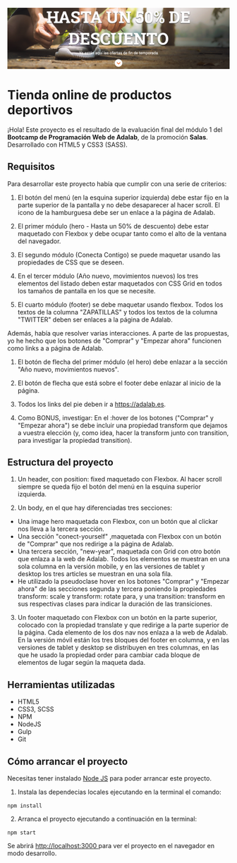 ![Proyecto Tienda de porductos deportivos](https://raw.githubusercontent.com/raquelgm88/easy-sports-shop/main/src/images/readme.png)

# Tienda online de productos deportivos

¡Hola! Este proyecto es el resultado de la evaluación final del módulo 1 del **Bootcamp de Programación Web de Adalab**, de la promoción **Salas**. Desarrollado con HTML5 y CSS3 (SASS).

## Requisitos

Para desarrollar este proyecto había que cumplir con una serie de criterios:

1. El botón del menú (en la esquina superior izquierda) debe estar fijo en la parte superior de la pantalla y no debe desaparecer al hacer scroll. El icono de la hamburguesa debe ser un enlace a la página de Adalab.

2. El primer módulo (hero - Hasta un 50% de descuento) debe estar maquetado con Flexbox y debe ocupar tanto como el alto de la ventana del navegador.

3. El segundo módulo (Conecta Contigo) se puede maquetar usando las propiedades de CSS que se deseen.

4. En el tercer módulo (Año nuevo, movimientos nuevos) los tres elementos del listado deben estar maquetados con CSS Grid en todos los tamaños de pantalla en los que se necesite.

5. El cuarto módulo (footer) se debe maquetar usando flexbox. Todos los textos de la columna "ZAPATILLAS" y todos los textos de la columna "TWITTER" deben ser enlaces a la página de Adalab.

Además, había que resolver varias interacciones. A parte de las propuestas, yo he hecho que los botones de "Comprar" y "Empezar ahora" funcionen como links a a página de Adalab.

1. El botón de flecha del primer módulo (el hero) debe enlazar a la sección "Año nuevo, movimientos nuevos".

2. El botón de flecha que está sobre el footer debe enlazar al inicio de la página.

3. Todos los links del pie deben ir a https://adalab.es.

4. Como BONUS, investigar: En el :hover de los botones ("Comprar" y "Empezar ahora") se debe incluir una
   propiedad transform que dejamos a vuestra elección (y, como idea, hacer la transform junto con
   transition, para investigar la propiedad transition).

## Estructura del proyecto

1. Un header, con position: fixed maquetado con Flexbox. Al hacer scroll siempre se queda fijo el botón del menú en la esquina superior izquierda.

2. Un body, en el que hay diferenciadas tres secciones:

- Una image hero maquetada con Flexbox, con un botón que al clickar nos lleva a la tercera sección.
- Una sección "conect-yourself" ,maquetada con Flexbox con un botón de "Comprar" que nos redirige a la página de Adalab.
- Una tercera sección, "new-year", maquetada con Grid con otro botón que enlaza a la web de Adalab. Todos los elementos se muestran en una sola columna en la versión mobile, y en las versiones de tablet y desktop los tres articles se muestran en una sola fila.
- He utilizado la pseudoclase hover en los botones "Comprar" y "Empezar ahora" de las secciones segunda y tercera poniendo la propiedades transform: scale y transform: rotate para, y una transition: transform en sus respectivas clases para indicar la duración de las transiciones.

3. Un footer maquetado con Flexbox con un botón en la parte superior, colocado con la propiedad translate y que redirige a la parte superior de la página. Cada elemento de los dos nav nos enlaza a la web de Adalab. En la versión móvil están los tres bloques del footer en columna, y en las versiones de tablet y desktop se distribuyen en tres columnas, en las que he usado la propiedad order para cambiar cada bloque de elementos de lugar según la maqueta dada.

## Herramientas utilizadas

- HTML5
- CSS3, SCSS
- NPM
- NodeJS
- Gulp
- Git

## Cómo arrancar el proyecto

Necesitas tener instalado [Node JS](https://nodejs.org/en) para poder arrancar este proyecto.

1. Instala las dependecias locales ejecutando en la terminal el comando:

```
npm install
```

2. Arranca el proyecto ejecutando a continuación en la terminal:

```
npm start
```

Se abrirá [http://localhost:3000 ](http://localhost:3000)para ver el proyecto en el navegador en modo desarrollo.
